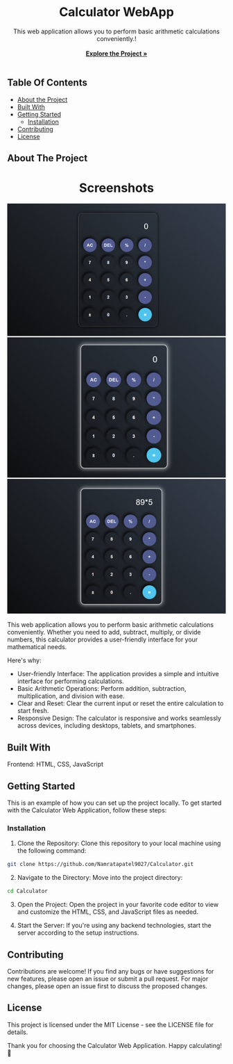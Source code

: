 <p align="center">
  <h1 align="center">Calculator WebApp</h1>

  <p align="center">
    This web application allows you to perform basic arithmetic calculations conveniently.!
    <br/>
    <br/>
    <a href="https://github.com/Namratapatel9027/Calculator"><strong>Explore the Project »</strong></a>
    <br/>
    <br/>
  </p>
</p>

## Table Of Contents

* [About the Project](#about-the-project)
* [Built With](#built-with)
* [Getting Started](#getting-started)
  * [Installation](#installation)
* [Contributing](#contributing)
* [License](#license)

## About The Project

<h1 align="center">Screenshots</h1>

<!-- Add screenshots of your web application -->
![Screen Shot](images/Screenshot-1.png)
![Screen Shot](images/Screenshot-2.png)
![Screen Shot](images/Screenshot-3.png)

This web application allows you to perform basic arithmetic calculations conveniently. Whether you need to add, subtract, multiply, or divide numbers, this calculator provides a user-friendly interface for your mathematical needs.

Here's why:

* User-friendly Interface: The application provides a simple and intuitive interface for performing calculations.
* Basic Arithmetic Operations: Perform addition, subtraction, multiplication, and division with ease.
* Clear and Reset: Clear the current input or reset the entire calculation to start fresh.
* Responsive Design: The calculator is responsive and works seamlessly across devices, including desktops, tablets, and smartphones.

## Built With

Frontend: HTML, CSS, JavaScript

## Getting Started

This is an example of how you can set up the project locally.
To get started with the Calculator Web Application, follow these steps:

### Installation

1. Clone the Repository: Clone this repository to your local machine using the following command:

```sh
git clone https://github.com/Namratapatel9027/Calculator.git
```

2. Navigate to the Directory: Move into the project directory:

```sh
cd Calculator
```

3. Open the Project: Open the project in your favorite code editor to view and customize the HTML, CSS, and JavaScript files as needed.

4. Start the Server: If you're using any backend technologies, start the server according to the setup instructions.

## Contributing

Contributions are welcome! If you find any bugs or have suggestions for new features, please open an issue or submit a pull request. For major changes, please open an issue first to discuss the proposed changes.

## License

This project is licensed under the MIT License - see the LICENSE file for details.

Thank you for choosing the Calculator Web Application. Happy calculating! 🧮
